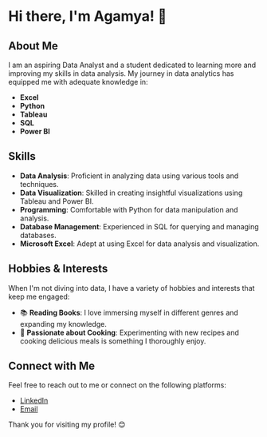 # Hi there, I'm Agamya! 👋

## About Me

I am an aspiring Data Analyst and a student dedicated to learning more and improving my skills in data analysis. My journey in data analytics has equipped me with adequate knowledge in:

- **Excel**
- **Python**
- **Tableau**
- **SQL**
- **Power BI**

## Skills

- **Data Analysis**: Proficient in analyzing data using various tools and techniques.
- **Data Visualization**: Skilled in creating insightful visualizations using Tableau and Power BI.
- **Programming**: Comfortable with Python for data manipulation and analysis.
- **Database Management**: Experienced in SQL for querying and managing databases.
- **Microsoft Excel**: Adept at using Excel for data analysis and visualization.

## Hobbies & Interests

When I'm not diving into data, I have a variety of hobbies and interests that keep me engaged:

- 📚 **Reading Books**: I love immersing myself in different genres and expanding my knowledge.
- 🍳 **Passionate about Cooking**: Experimenting with new recipes and cooking delicious meals is something I thoroughly enjoy.

## Connect with Me

Feel free to reach out to me or connect on the following platforms:

- [LinkedIn](www.linkedin.com/in/agamya-david-07104725a) 
- [Email](agu.david1410@gmail.com) 


Thank you for visiting my profile! 😊

